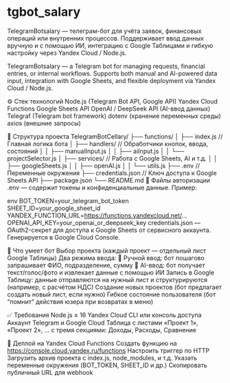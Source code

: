 # tgbot_salary
TelegramBotsalary — телеграм-бот для учёта заявок, финансовых операций или внутренних процессов. Поддерживает ввод данных вручную и с помощью ИИ, интеграцию с Google Таблицами и гибкую настройку через Yandex Cloud / Node.js.

TelegramBotsalary — a Telegram bot for managing requests, financial entries, or internal workflows. Supports both manual and AI-powered data input, integration with Google Sheets, and flexible deployment via Yandex Cloud / Node.js.

⚙️ Стек технологий
Node.js (Telegram Bot API, Google API)
Yandex Cloud Functions
Google Sheets API
OpenAI / DeepSeek API (AI-ввод данных)
Telegraf (Telegram bot framework)
dotenv (хранение переменных среды)
axios (внешние запросы)

📁 Структура проекта
TelegramBotCellary/
├── functions/
│   ├── index.js           // Главная логика бота
│   ├── handlers/          // Обработчики кнопок, ввода, состояний
│   │   ├── manualInput.js
│   │   ├── aiInput.js
│   │   └── projectSelector.js
│   ├── services/          // Работа с Google Sheets, AI и т.д.
│   │   ├── googleSheets.js
│   │   ├── openAI.js
│   │   └── utils.js
├── .env                   // Переменные окружения
├── credentials.json       // Ключ доступа к Google Sheets API
├── package.json
└── README.md
🔐 Файлы авторизации
.env — содержит токены и конфиденциальные данные. Пример:

env
BOT_TOKEN=your_telegram_bot_token
SHEET_ID=your_google_sheet_id
YANDEX_FUNCTION_URL=https://functions.yandexcloud.net/...
OPENAI_API_KEY=your_openai_or_deepseek_key
credentials.json — OAuth2-секрет для доступа к Google Sheets от сервисного аккаунта. Генерируется в Google Cloud Console.

🧠 Что умеет бот
Выбор проекта (каждый проект — отдельный лист Google Таблицы)
Два режима ввода:
💬 Ручной ввод: бот пошагово запрашивает ФИО, подразделение, сумму
🤖 AI-ввод: бот получает текст/голос/фото и извлекает данные с помощью ИИ
Запись в Google Таблицу: данные отправляются на нужный лист и структурируются (например, с расчётом НДС)
Создание новых проектов (бот предлагает создать новый лист, если нужно)
Гибкое состояние пользователя (бот “помнит” действия юзера при возвратах в меню)

✅ Требования
Node.js ≥ 16
Yandex Cloud CLI или консоль доступа
Аккаунт Telegram и Google Cloud
Таблица с листами «Проект 1», «Проект 2», … с тремя секциями: Доходы, Расходы, Сравнение

🚀 Деплой на Yandex Cloud Functions
Создать функцию на https://console.cloud.yandex.ru/functions
Настроить триггер по HTTP
Загрузить архив проекта с index.js, node_modules, и т.д.
Указать переменные окружения (BOT_TOKEN, SHEET_ID и др.)
Скопировать публичный URL для webhook

